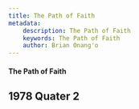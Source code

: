 ```yaml
---
title: The Path of Faith
metadata:
    description: The Path of Faith
    keywords: The Path of Faith
    author: Brian Onang'o
---
```


#### The Path of Faith

## 1978 Quater 2
